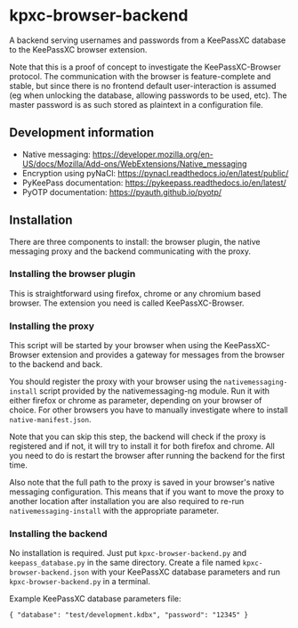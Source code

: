 # kpxc-browser-backend

A backend serving usernames and passwords from a KeePassXC database to the KeePassXC browser extension.

Note that this is a proof of concept to investigate the KeePassXC-Browser protocol. The communication with the browser is feature-complete and stable, but since there is no frontend default user-interaction is assumed (eg when unlocking the database, allowing passwords to be used, etc). The master password is as such stored as plaintext in a configuration file.

## Development information

- Native messaging: https://developer.mozilla.org/en-US/docs/Mozilla/Add-ons/WebExtensions/Native_messaging
- Encryption using pyNaCl: https://pynacl.readthedocs.io/en/latest/public/
- PyKeePass documentation: https://pykeepass.readthedocs.io/en/latest/
- PyOTP documentation: https://pyauth.github.io/pyotp/

## Installation

There are three components to install: the browser plugin, the native messaging proxy and the backend communicating with the proxy.

### Installing the browser plugin

This is straightforward using firefox, chrome or any chromium based browser. The extension you need is called KeePassXC-Browser.

### Installing the proxy

This script will be started by your browser when using the KeePassXC-Browser extension and provides a gateway for messages from the browser to the backend and back.

You should register the proxy with your browser using the `nativemessaging-install` script provided by the nativemessaging-ng module. Run it with either firefox or chrome as parameter, depending on your browser of choice. For other browsers you have to manually investigate where to install `native-manifest.json`.

Note that you can skip this step, the backend will check if the proxy is registered and if not, it will try to install it for both firefox and chrome. All you need to do is restart the browser after running the backend for the first time.

Also note that the full path to the proxy is saved in your browser's native messaging configuration. This means that if you want to move the proxy to another location after installation you are also required to re-run `nativemessaging-install` with the appropriate parameter.

### Installing the backend

No installation is required. Just put `kpxc-browser-backend.py` and `keepass_database.py` in the same directory. Create a file named `kpxc-browser-backend.json` with your KeePassXC database parameters and run `kpxc-browser-backend.py` in a terminal.

Example KeePassXC database parameters file:
```
{ "database": "test/development.kdbx", "password": "12345" }
```
